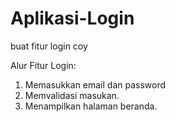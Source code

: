 # Aplikasi-Login
buat fitur login coy

Alur Fitur Login:
1. Memasukkan email dan password
2. Memvalidasi masukan.
3. Menampilkan halaman beranda.
